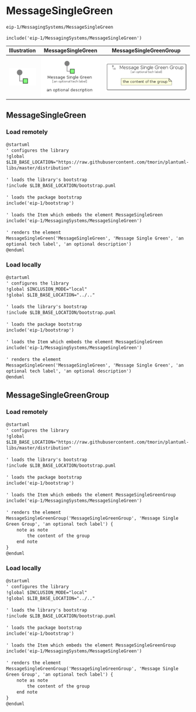 # MessageSingleGreen


```text
eip-1/MessagingSystems/MessageSingleGreen
```

```text
include('eip-1/MessagingSystems/MessageSingleGreen')
```



| Illustration | MessageSingleGreen | MessageSingleGreenGroup |
| :---: | :---: | :---: |
| ![illustration for Illustration](../../eip-1/MessagingSystems/MessageSingleGreen.png) | ![illustration for MessageSingleGreen](../../eip-1/MessagingSystems/MessageSingleGreen.Local.png) | ![illustration for MessageSingleGreenGroup](../../eip-1/MessagingSystems/MessageSingleGreenGroup.Local.png) |




## MessageSingleGreen

### Load remotely
```plantuml
@startuml
' configures the library
!global $LIB_BASE_LOCATION="https://raw.githubusercontent.com/tmorin/plantuml-libs/master/distribution"

' loads the library's bootstrap
!include $LIB_BASE_LOCATION/bootstrap.puml

' loads the package bootstrap
include('eip-1/bootstrap')

' loads the Item which embeds the element MessageSingleGreen
include('eip-1/MessagingSystems/MessageSingleGreen')

' renders the element
MessageSingleGreen('MessageSingleGreen', 'Message Single Green', 'an optional tech label', 'an optional description')
@enduml
```

### Load locally
```plantuml
@startuml
' configures the library
!global $INCLUSION_MODE="local"
!global $LIB_BASE_LOCATION="../.."

' loads the library's bootstrap
!include $LIB_BASE_LOCATION/bootstrap.puml

' loads the package bootstrap
include('eip-1/bootstrap')

' loads the Item which embeds the element MessageSingleGreen
include('eip-1/MessagingSystems/MessageSingleGreen')

' renders the element
MessageSingleGreen('MessageSingleGreen', 'Message Single Green', 'an optional tech label', 'an optional description')
@enduml
```

## MessageSingleGreenGroup

### Load remotely
```plantuml
@startuml
' configures the library
!global $LIB_BASE_LOCATION="https://raw.githubusercontent.com/tmorin/plantuml-libs/master/distribution"

' loads the library's bootstrap
!include $LIB_BASE_LOCATION/bootstrap.puml

' loads the package bootstrap
include('eip-1/bootstrap')

' loads the Item which embeds the element MessageSingleGreenGroup
include('eip-1/MessagingSystems/MessageSingleGreen')

' renders the element
MessageSingleGreenGroup('MessageSingleGreenGroup', 'Message Single Green Group', 'an optional tech label') {
    note as note
        the content of the group
    end note
}
@enduml
```

### Load locally
```plantuml
@startuml
' configures the library
!global $INCLUSION_MODE="local"
!global $LIB_BASE_LOCATION="../.."

' loads the library's bootstrap
!include $LIB_BASE_LOCATION/bootstrap.puml

' loads the package bootstrap
include('eip-1/bootstrap')

' loads the Item which embeds the element MessageSingleGreenGroup
include('eip-1/MessagingSystems/MessageSingleGreen')

' renders the element
MessageSingleGreenGroup('MessageSingleGreenGroup', 'Message Single Green Group', 'an optional tech label') {
    note as note
        the content of the group
    end note
}
@enduml
```

